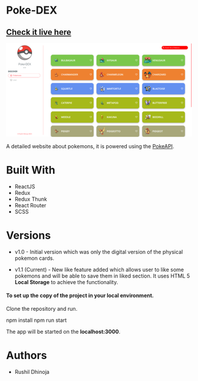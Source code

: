 # Poke-DEX

## [Check it live here](https://pdex.netlify.app 'Poke-DEX')

![Home page of the poke-dex](./src/img/live.png 'Poke-DEX')

A detailed website about pokemons, it is powered using the [PokeAPI](https://pokeapi.co/ 'PokeAPI').

# Built With

-   ReactJS
-   Redux
-   Redux Thunk
-   React Router
-   SCSS

# Versions

-   v1.0 - Initial version which was only the digital version of the physical pokemon cards.

-   v1.1 (Current) - New like feature added which allows user to like some pokemons and will be able to save them in liked section. It uses HTML 5 **Local Storage** to achieve the functionality.

#### To set up the copy of the project in your local environment.

Clone the repository and run.

npm install
npm run start

The app will be started on the **localhost:3000**.

# Authors

-   Rushil Dhinoja
